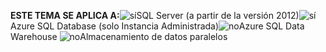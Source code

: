 <Token>**ESTE TEMA SE APLICA A:**![sí](media/yes.png)SQL Server (a partir de la versión 2012)![sí](media/yes.png)Azure SQL Database (solo Instancia Administrada)![no](media/no.png)Azure SQL Data Warehouse ![no](media/no.png)Almacenamiento de datos paralelos </Token>

